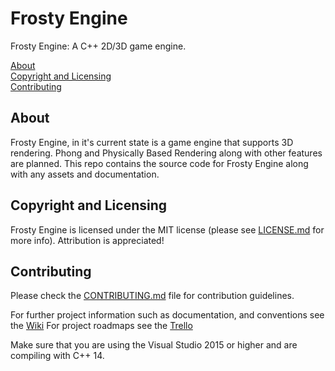 # Frosty Engine
Frosty Engine: A C++ 2D/3D game engine.

[About](#about)  
[Copyright and Licensing](#copyright-and-licensing)  
[Contributing](#contributing)    

## About

Frosty Engine, in it's current state is a game engine that supports 3D rendering. Phong and Physically Based Rendering along with other features are planned.
This repo contains the source code for Frosty Engine along with any assets and documentation.

## Copyright and Licensing

Frosty Engine is licensed under the MIT license (please see [LICENSE.md](LICENSE.md) for more info). Attribution is appreciated!

## Contributing

Please check the [CONTRIBUTING.md](CONTRIBUTING.md) file for contribution guidelines.

For further project information such as documentation, and conventions see the [Wiki](https://github.com/GalacticGlum/FrostyEngine/wiki)
For project roadmaps see the [Trello](https://trello.com/b/IgAqywlF/frosty-engine)

Make sure that you are using the Visual Studio 2015 or higher and are compiling with C++ 14.
